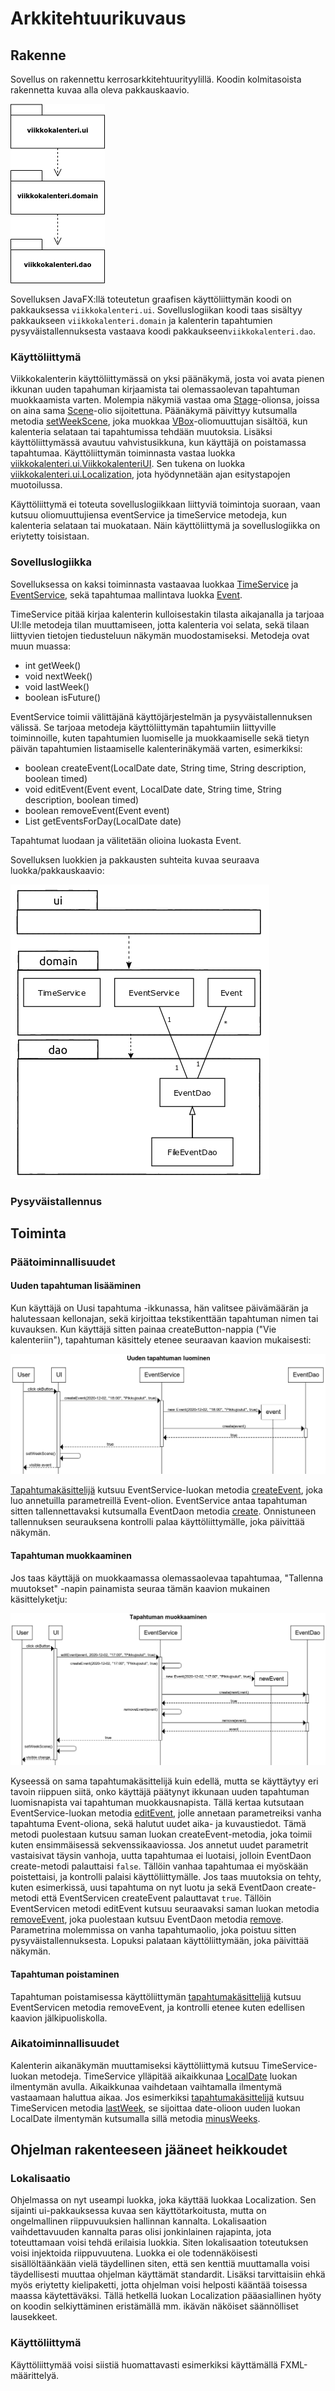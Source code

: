# Arkkitehtuurikuvaus

## Rakenne

Sovellus on rakennettu kerrosarkkitehtuurityylillä. Koodin kolmitasoista rakennetta kuvaa alla oleva pakkauskaavio.

![Sovelluksen pakkausrakenne](https://github.com/maariaw/ot-harjoitustyo/blob/main/dokumentaatio/kuvat/a-1.png)

Sovelluksen JavaFX:llä toteutetun graafisen käyttöliittymän koodi on pakkauksessa `viikkokalenteri.ui`. Sovelluslogiikan koodi taas sisältyy pakkaukseen `viikkokalenteri.domain` ja kalenterin tapahtumien pysyväistallennuksesta vastaava koodi pakkaukseen`viikkokalenteri.dao`.

### Käyttöliittymä

Viikkokalenterin käyttöliittymässä on yksi päänäkymä, josta voi avata pienen ikkunan uuden tapahuman kirjaamista tai olemassaolevan tapahtuman muokkaamista varten. Molempia näkymiä vastaa oma [Stage](https://docs.oracle.com/javase/8/javafx/api/javafx/stage/Stage.html)-olionsa, joissa on aina sama [Scene](https://docs.oracle.com/javase/8/javafx/api/javafx/scene/Scene.html)-olio sijoitettuna. Päänäkymä päivittyy kutsumalla metodia [setWeekScene](https://github.com/maariaw/ot-harjoitustyo/blob/c40fc66d0ddbeb5a96da5fbfdaa1294bc1c38de1/Viikkokalenteri/src/main/java/viikkokalenteri/ui/ViikkokalenteriUi.java#L111), joka muokkaa [VBox](https://docs.oracle.com/javase/8/javafx/api/javafx/scene/layout/VBox.html)-oliomuuttujan sisältöä, kun kalenteria selataan tai tapahtumissa tehdään muutoksia. Lisäksi käyttöliittymässä avautuu vahvistusikkuna, kun käyttäjä on poistamassa tapahtumaa. Käyttöliittymän toiminnasta vastaa luokka [viikkokalenteri.ui.ViikkokalenteriUI](https://github.com/maariaw/ot-harjoitustyo/blob/main/Viikkokalenteri/src/main/java/viikkokalenteri/ui/ViikkokalenteriUi.java). Sen tukena on luokka [viikkokalenteri.ui.Localization](https://github.com/maariaw/ot-harjoitustyo/blob/main/Viikkokalenteri/src/main/java/viikkokalenteri/ui/Localization.java), jota hyödynnetään ajan esitystapojen muotoilussa.

Käyttöliittymä ei toteuta sovelluslogiikkaan liittyviä toimintoja suoraan, vaan kutsuu oliomuuttujiensa eventService ja timeService metodeja, kun kalenteria selataan tai muokataan. Näin käyttöliittymä ja sovelluslogiikka on eriytetty toisistaan.

### Sovelluslogiikka

Sovelluksessa on kaksi toiminnasta vastaavaa luokkaa [TimeService](https://github.com/maariaw/ot-harjoitustyo/blob/main/Viikkokalenteri/src/main/java/viikkokalenteri/domain/TimeService.java) ja [EventService](https://github.com/maariaw/ot-harjoitustyo/blob/main/Viikkokalenteri/src/main/java/viikkokalenteri/domain/EventService.java), sekä tapahtumaa mallintava luokka [Event](https://github.com/maariaw/ot-harjoitustyo/blob/main/Viikkokalenteri/src/main/java/viikkokalenteri/domain/Event.java).

TimeService pitää kirjaa kalenterin kulloisestakin tilasta aikajanalla ja tarjoaa UI:lle metodeja tilan muuttamiseen, jotta kalenteria voi selata, sekä tilaan liittyvien tietojen tiedusteluun näkymän muodostamiseksi. Metodeja ovat muun muassa:

* int getWeek()
* void nextWeek()
* void lastWeek()
* boolean isFuture()

EventService toimii välittäjänä käyttöjärjestelmän ja pysyväistallennuksen välissä. Se tarjoaa metodeja käyttöliittymän tapahtumiin liittyville toiminnoille, kuten tapahtumien luomiselle ja muokkaamiselle sekä tietyn päivän tapahtumien listaamiselle kalenterinäkymää varten, esimerkiksi:

* boolean createEvent(LocalDate date, String time, String description, boolean timed)
* void editEvent(Event event, LocalDate date, String time, String description, boolean timed)
* boolean removeEvent(Event event)
* List<Event> getEventsForDay(LocalDate date)
  
Tapahtumat luodaan ja välitetään olioina luokasta Event.

Sovelluksen luokkien ja pakkausten suhteita kuvaa seuraava luokka/pakkauskaavio:

![Sovelluksen luokka/pakkauskaavio](https://github.com/maariaw/ot-harjoitustyo/blob/main/dokumentaatio/kuvat/a-2.png)

### Pysyväistallennus

## Toiminta

### Päätoiminnallisuudet

#### Uuden tapahtuman lisääminen

Kun käyttäjä on Uusi tapahtuma -ikkunassa, hän valitsee päivämäärän ja halutessaan kellonajan, sekä kirjoittaa tekstikenttään tapahtuman nimen tai kuvauksen. Kun käyttäjä sitten painaa createButton-nappia ("Vie kalenteriin"), tapahtuman käsittely etenee seuraavan kaavion mukaisesti:

![Sekvenssikaavio tapahtuman lisäämisestä](https://github.com/maariaw/ot-harjoitustyo/blob/main/dokumentaatio/kuvat/a-3.png)

[Tapahtumakäsittelijä](https://github.com/maariaw/ot-harjoitustyo/blob/c40fc66d0ddbeb5a96da5fbfdaa1294bc1c38de1/Viikkokalenteri/src/main/java/viikkokalenteri/ui/ViikkokalenteriUi.java#L317) kutsuu EventService-luokan metodia [createEvent](https://github.com/maariaw/ot-harjoitustyo/blob/c40fc66d0ddbeb5a96da5fbfdaa1294bc1c38de1/Viikkokalenteri/src/main/java/viikkokalenteri/domain/EventService.java#L51), joka luo annetuilla parametreillä Event-olion. EventService antaa tapahtuman sitten tallennettavaksi kutsumalla EventDaon metodia [create](https://github.com/maariaw/ot-harjoitustyo/blob/c40fc66d0ddbeb5a96da5fbfdaa1294bc1c38de1/Viikkokalenteri/src/main/java/viikkokalenteri/dao/EventDao.java#L20). Onnistuneen tallennuksen seurauksena kontrolli palaa käyttöliittymälle, joka päivittää näkymän.

#### Tapahtuman muokkaaminen

Jos taas käyttäjä on muokkaamassa olemassaolevaa tapahtumaa, "Tallenna muutokset" -napin painamista seuraa tämän kaavion mukainen käsittelyketju:

![Sekvenssikaavio tapahtuman muokkaamisesta](https://github.com/maariaw/ot-harjoitustyo/blob/main/dokumentaatio/kuvat/a-4.png)

Kyseessä on sama tapahtumakäsittelijä kuin edellä, mutta se käyttäytyy eri tavoin riippuen siitä, onko käyttäjä päätynyt ikkunaan uuden tapahtuman luomisnapista vai tapahtuman muokkausnapista. Tällä kertaa kutsutaan EventService-luokan metodia [editEvent](https://github.com/maariaw/ot-harjoitustyo/blob/c40fc66d0ddbeb5a96da5fbfdaa1294bc1c38de1/Viikkokalenteri/src/main/java/viikkokalenteri/domain/EventService.java#L95), jolle annetaan parametreiksi vanha tapahtuma Event-oliona, sekä halutut uudet aika- ja kuvaustiedot. Tämä metodi puolestaan kutsuu saman luokan createEvent-metodia, joka toimii kuten ensimmäisessä sekvenssikaaviossa. Jos annetut uudet parametrit vastaisivat täysin vanhoja, uutta tapahtumaa ei luotaisi, jolloin EventDaon create-metodi palauttaisi `false`. Tällöin vanhaa tapahtumaa ei myöskään poistettaisi, ja kontrolli palaisi käyttöliittymälle. Jos taas muutoksia on tehty, kuten esimerkissä, uusi tapahtuma on nyt luotu ja sekä EventDaon create-metodi että EventServicen createEvent palauttavat `true`. Tällöin EventServicen metodi editEvent kutsuu seuraavaksi saman luokan metodia [removeEvent](https://github.com/maariaw/ot-harjoitustyo/blob/c40fc66d0ddbeb5a96da5fbfdaa1294bc1c38de1/Viikkokalenteri/src/main/java/viikkokalenteri/domain/EventService.java#L119), joka puolestaan kutsuu EventDaon metodia [remove](https://github.com/maariaw/ot-harjoitustyo/blob/c40fc66d0ddbeb5a96da5fbfdaa1294bc1c38de1/Viikkokalenteri/src/main/java/viikkokalenteri/dao/EventDao.java#L43). Parametrina molemmissa on vanha tapahtumaolio, joka poistuu sitten pysyväistallennuksesta. Lopuksi palataan käyttöliittymään, joka päivittää näkymän.

#### Tapahtuman poistaminen

Tapahtuman poistamisessa käyttöliittymän [tapahtumakäsittelijä](https://github.com/maariaw/ot-harjoitustyo/blob/f1602772d6cd172d2e074df6740aefd281fb4107/Viikkokalenteri/src/main/java/viikkokalenteri/ui/ViikkokalenteriUi.java#L240) kutsuu EventServicen metodia removeEvent, ja kontrolli etenee kuten edellisen kaavion jälkipuoliskolla.

### Aikatoiminnallisuudet

Kalenterin aikanäkymän muuttamiseksi käyttöliittymä kutsuu TimeService-luokan metodeja. TimeService ylläpitää aikaikkunaa [LocalDate](https://docs.oracle.com/javase/8/docs/api/java/time/LocalDate.html) luokan ilmentymän avulla. Aikaikkunaa vaihdetaan vaihtamalla ilmentymä vastaamaan haluttua aikaa. Jos esimerkiksi [tapahtumakäsittelijä](https://github.com/maariaw/ot-harjoitustyo/blob/f1602772d6cd172d2e074df6740aefd281fb4107/Viikkokalenteri/src/main/java/viikkokalenteri/ui/ViikkokalenteriUi.java#L139) kutsuu TimeServicen metodia [lastWeek](https://github.com/maariaw/ot-harjoitustyo/blob/f1602772d6cd172d2e074df6740aefd281fb4107/Viikkokalenteri/src/main/java/viikkokalenteri/domain/TimeService.java#L55), se sijoittaa date-olioon uuden luokan LocalDate ilmentymän kutsumalla sillä metodia [minusWeeks](https://docs.oracle.com/javase/8/docs/api/java/time/LocalDate.html#minusWeeks-long-).

## Ohjelman rakenteeseen jääneet heikkoudet

### Lokalisaatio

Ohjelmassa on nyt useampi luokka, joka käyttää luokkaa Localization. Sen sijainti ui-pakkauksessa kuvaa sen käyttötarkoitusta, mutta on ongelmallinen riippuvuuksien hallinnan kannalta. Lokalisaation vaihdettavuuden kannalta paras olisi jonkinlainen rajapinta, jota toteuttamaan voisi tehdä erilaisia luokkia. Siten lokalisaation toteutuksen voisi injektoida riippuvuutena. Luokka ei ole todennäköisesti sisällöltäänkään vielä täydellinen siten, että sen kenttiä muuttamalla voisi täydellisesti muuttaa ohjelman käyttämät standardit. Lisäksi tarvittaisiin ehkä myös eriytetty kielipaketti, jotta ohjelman voisi helposti kääntää toisessa maassa käytettäväksi. Tällä hetkellä luokan Localization pääasiallinen hyöty on koodin selkiyttäminen eristämällä mm. ikävän näköiset säännölliset lausekkeet.

### Käyttöliittymä

Käyttöliittymää voisi siistiä huomattavasti esimerkiksi käyttämällä FXML-määrittelyä.
